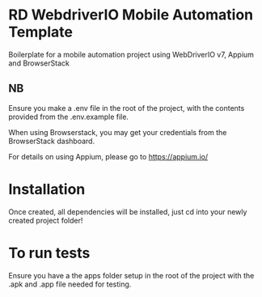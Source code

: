 # RD WebdriverIO Mobile Automation Template

Boilerplate for a mobile automation project using WebDriverIO v7, Appium and
BrowserStack

## NB

Ensure you make a .env file in the root of the project, with the contents
provided from the .env.example file.

When using Browserstack, you may get your credentials from the BrowserStack
dashboard.

For details on using Appium, please go to https://appium.io/

# Installation

Once created, all dependencies will be installed, just cd into your newly
created project folder!

# To run tests

Ensure you have a the apps folder setup in the root of the project with the .apk
and .app file needed for testing.
